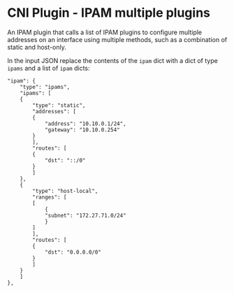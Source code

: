 CNI Plugin - IPAM multiple plugins
==================================

An IPAM plugin that calls a list of IPAM plugins to configure multiple addresses
on an interface using multiple methods, such as a combination of static and host-only.

In the input JSON replace the contents of the `ipam` dict with a dict of type `ipams`
and a list of `ipam` dicts:

    "ipam": {
        "type": "ipams",
        "ipams": [
        {
            "type": "static",
            "addresses": [
            {
                "address": "10.10.0.1/24",
                "gateway": "10.10.0.254"
            }
            ],
            "routes": [
            {
                "dst": "::/0"
            }
            ]
        },
        {
            "type": "host-local",
            "ranges": [
            [
                {
                "subnet": "172.27.71.0/24"
                }
            ]
            ],
            "routes": [
            {
                "dst": "0.0.0.0/0"
            }
            ]
        }
        ]
    },
